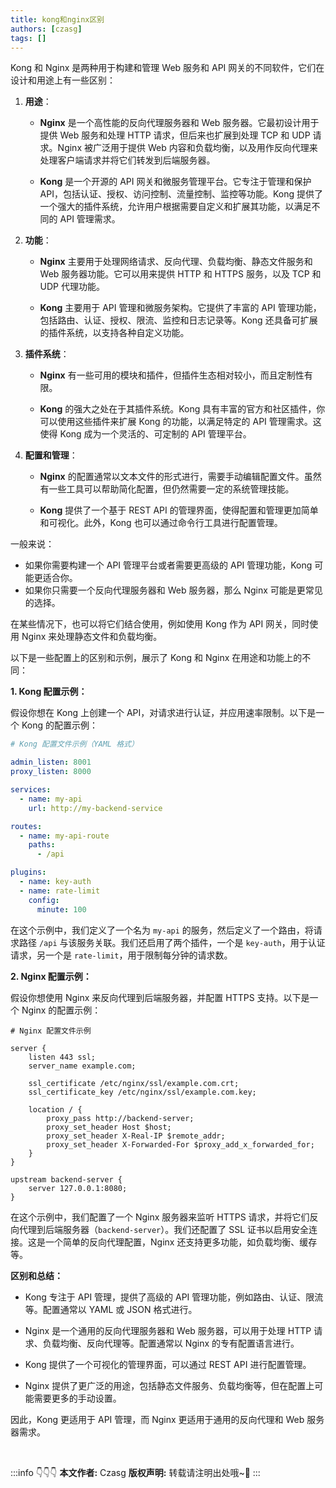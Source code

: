```yaml
---
title: kong和nginx区别
authors: [czasg]
tags: []
---
```


<!--truncate-->

Kong 和 Nginx 是两种用于构建和管理 Web 服务和 API 网关的不同软件，它们在设计和用途上有一些区别：

1. **用途**：

    - **Nginx** 是一个高性能的反向代理服务器和 Web 服务器。它最初设计用于提供 Web 服务和处理 HTTP 请求，但后来也扩展到处理 TCP 和 UDP 请求。Nginx 被广泛用于提供 Web 内容和负载均衡，以及用作反向代理来处理客户端请求并将它们转发到后端服务器。

    - **Kong** 是一个开源的 API 网关和微服务管理平台。它专注于管理和保护 API，包括认证、授权、访问控制、流量控制、监控等功能。Kong 提供了一个强大的插件系统，允许用户根据需要自定义和扩展其功能，以满足不同的 API 管理需求。

2. **功能**：

    - **Nginx** 主要用于处理网络请求、反向代理、负载均衡、静态文件服务和 Web 服务器功能。它可以用来提供 HTTP 和 HTTPS 服务，以及 TCP 和 UDP 代理功能。

    - **Kong** 主要用于 API 管理和微服务架构。它提供了丰富的 API 管理功能，包括路由、认证、授权、限流、监控和日志记录等。Kong 还具备可扩展的插件系统，以支持各种自定义功能。

3. **插件系统**：

    - **Nginx** 有一些可用的模块和插件，但插件生态相对较小，而且定制性有限。

    - **Kong** 的强大之处在于其插件系统。Kong 具有丰富的官方和社区插件，你可以使用这些插件来扩展 Kong 的功能，以满足特定的 API 管理需求。这使得 Kong 成为一个灵活的、可定制的 API 管理平台。

4. **配置和管理**：

    - **Nginx** 的配置通常以文本文件的形式进行，需要手动编辑配置文件。虽然有一些工具可以帮助简化配置，但仍然需要一定的系统管理技能。

    - **Kong** 提供了一个基于 REST API 的管理界面，使得配置和管理更加简单和可视化。此外，Kong 也可以通过命令行工具进行配置管理。

一般来说：

- 如果你需要构建一个 API 管理平台或者需要更高级的 API 管理功能，Kong 可能更适合你。
- 如果你只需要一个反向代理服务器和 Web 服务器，那么 Nginx 可能是更常见的选择。

在某些情况下，也可以将它们结合使用，例如使用 Kong 作为 API 网关，同时使用 Nginx 来处理静态文件和负载均衡。






以下是一些配置上的区别和示例，展示了 Kong 和 Nginx 在用途和功能上的不同：

**1. Kong 配置示例：**

假设你想在 Kong 上创建一个 API，对请求进行认证，并应用速率限制。以下是一个 Kong 的配置示例：

```yaml
# Kong 配置文件示例（YAML 格式）

admin_listen: 8001
proxy_listen: 8000

services:
  - name: my-api
    url: http://my-backend-service

routes:
  - name: my-api-route
    paths:
      - /api

plugins:
  - name: key-auth
  - name: rate-limit
    config:
      minute: 100
```

在这个示例中，我们定义了一个名为 `my-api` 的服务，然后定义了一个路由，将请求路径 `/api` 与该服务关联。我们还启用了两个插件，一个是 `key-auth`，用于认证请求，另一个是 `rate-limit`，用于限制每分钟的请求数。

**2. Nginx 配置示例：**

假设你想使用 Nginx 来反向代理到后端服务器，并配置 HTTPS 支持。以下是一个 Nginx 的配置示例：

```nginx
# Nginx 配置文件示例

server {
    listen 443 ssl;
    server_name example.com;

    ssl_certificate /etc/nginx/ssl/example.com.crt;
    ssl_certificate_key /etc/nginx/ssl/example.com.key;

    location / {
        proxy_pass http://backend-server;
        proxy_set_header Host $host;
        proxy_set_header X-Real-IP $remote_addr;
        proxy_set_header X-Forwarded-For $proxy_add_x_forwarded_for;
    }
}

upstream backend-server {
    server 127.0.0.1:8080;
}
```

在这个示例中，我们配置了一个 Nginx 服务器来监听 HTTPS 请求，并将它们反向代理到后端服务器（`backend-server`）。我们还配置了 SSL 证书以启用安全连接。这是一个简单的反向代理配置，Nginx 还支持更多功能，如负载均衡、缓存等。

**区别和总结：**

- Kong 专注于 API 管理，提供了高级的 API 管理功能，例如路由、认证、限流等。配置通常以 YAML 或 JSON 格式进行。

- Nginx 是一个通用的反向代理服务器和 Web 服务器，可以用于处理 HTTP 请求、负载均衡、反向代理等。配置通常以 Nginx 的专有配置语言进行。

- Kong 提供了一个可视化的管理界面，可以通过 REST API 进行配置管理。

- Nginx 提供了更广泛的用途，包括静态文件服务、负载均衡等，但在配置上可能需要更多的手动设置。

因此，Kong 更适用于 API 管理，而 Nginx 更适用于通用的反向代理和 Web 服务器需求。

<br/>

:::info 👇👇👇
**本文作者:** Czasg
**版权声明:** 转载请注明出处哦~👮‍
:::